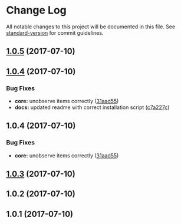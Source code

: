 # Change Log

All notable changes to this project will be documented in this file. See [standard-version](https://github.com/conventional-changelog/standard-version) for commit guidelines.

<a name="1.0.5"></a>
## [1.0.5](https://github.com/Toxicable/toxic-infinite-scoller/compare/v1.0.4...v1.0.5) (2017-07-10)



<a name="1.0.4"></a>
## [1.0.4](https://github.com/Toxicable/toxic-infinite-scoller/compare/v1.0.3...v1.0.4) (2017-07-10)


### Bug Fixes

* **core:** unobserve items correctly ([31aad55](https://github.com/Toxicable/toxic-infinite-scoller/commit/31aad55))
* **docs:** updated readme with correct installation script ([c7a227c](https://github.com/Toxicable/toxic-infinite-scoller/commit/c7a227c))



<a name="1.0.4"></a>
## 1.0.4 (2017-07-10)


### Bug Fixes

* **core:** unobserve items correctly ([31aad55](https://github.com/Toxicable/toxic-infinite-scoller/commit/31aad55))



<a name="1.0.3"></a>
## [1.0.3](https://github.com/Toxicable/toxic-infinite-scoller/compare/v1.0.2...v1.0.3) (2017-07-10)



<a name="1.0.2"></a>
## 1.0.2 (2017-07-10)



<a name="1.0.1"></a>
## 1.0.1 (2017-07-10)
